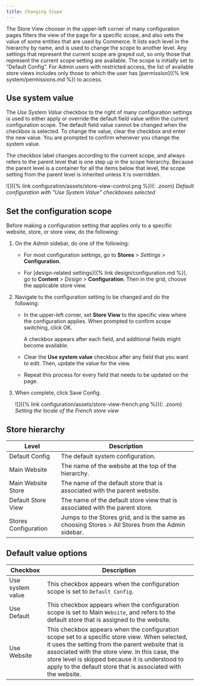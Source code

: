 ```yaml
---
title: Changing Scope
---
```


The Store View chooser in the upper-left corner of many configuration pages filters the view of the page for a specific scope, and also sets the value of some entities that are used by Commerce. It lists each level in the hierarchy by name, and is used to change the scope to another level. Any settings that represent the current scope are grayed out, so only those that represent the current scope setting are available. The scope is initially set to “Default Config”. For Admin users with restricted access, the list of available store views includes only those to which the user has [permission]({% link system/permissions.md %}) to access.

## Use system value

The _Use System Value_ checkbox to the right of many configuration settings is used to either apply or override the default field value within the current configuration scope. The default field value cannot be changed when the checkbox is selected. To change the value, clear the checkbox and enter the new value. You are prompted to confirm whenever you change the system value.

The checkbox label changes according to the current scope, and always refers to the parent level that is one step up in the scope hierarchy. Because the parent level is a container for all the items below that level, the scope setting from the parent level is inherited unless it is overridden.

![]({% link configuration/assets/store-view-control.png %}){: .zoom}
_Default configuration with "Use System Value" checkboxes selected_

## Set the configuration scope

Before making a configuration setting that applies only to a specific website, store, or store view, do the following:

1. On the _Admin_ sidebar, do one of the following:

   - For most configuration settings, go to **Stores** > _Settings_ > **Configuration**.

   - For [design-related settings]({% link design/configuration.md %}), go to **Content** > _Design_ > **Configuration**. Then in the grid, choose the applicable store view.

1. Navigate to the configuration setting to be changed and do the following:

   - In the upper-left corner, set **Store View** to the specific view where the configuration applies. When prompted to confirm scope switching, click <span class="btn">OK</span>.

      A checkbox appears after each field, and additional fields might become available.

   - Clear the **Use system value** checkbox after any field that you want to edit. Then, update the value for the view.

   - Repeat this process for every field that needs to be updated on the page.

1. When complete, click <span class="btn">Save Config</span>.

   ![]({% link configuration/assets/store-view-french.png %}){: .zoom}
   _Setting the locale of the French store view_

## Store hierarchy

|Level|Description|
|--- |--- |
|Default Config|The default system configuration.|
|Main Website|The name of the website at the top of the hierarchy.|
|Main Website Store|The name of the default store that is associated with the parent website.|
|Default Store View|The name of the default store view that is associated with the parent store.|
|Stores Configuration|Jumps to the Stores grid, and is the same as choosing Stores > All Stores from the Admin sidebar.|

## Default value options

|Checkbox|Description|
|--- |--- |
|Use system value|This checkbox appears when the configuration scope is set to `Default Config`.|
|Use Default|This checkbox appears when the configuration scope is set to Main `Website`, and refers to the default store that is assigned to the website.|
|Use Website|This checkbox appears when the configuration scope set to a specific store view. When selected, it uses the setting from the parent website that is associated with the store view. In this case, the store level is skipped because it is understood to apply to the default store that is associated with the website.|
